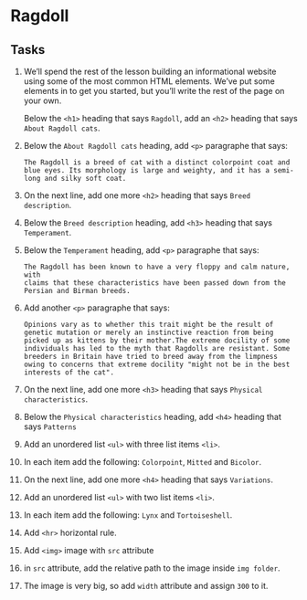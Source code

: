 # Ragdoll

## Tasks

1.  We’ll spend the rest of the lesson building an informational website using some of the most common HTML elements. We’ve put some elements in to get you started, but you’ll write the rest of the page on your own.

    Below the `<h1>` heading that says `Ragdoll`, add an `<h2>` heading that says `About Ragdoll cats`.

2.  Below the `About Ragdoll cats` heading, add `<p>` paragraphe that says:

        The Ragdoll is a breed of cat with a distinct colorpoint coat and blue eyes. Its morphology is large and weighty, and it has a semi-long and silky soft coat.

3.  On the next line, add one more `<h2>` heading that says `Breed description`.

4.  Below the `Breed description` heading, add `<h3>` heading that says `Temperament`.
5.  Below the `Temperament` heading, add `<p>` paragraphe that says:

        The Ragdoll has been known to have a very floppy and calm nature, with
        claims that these characteristics have been passed down from the Persian and Birman breeds.

6.  Add another `<p>` paragraphe that says:

        Opinions vary as to whether this trait might be the result of genetic mutation or merely an instinctive reaction from being picked up as kittens by their mother.The extreme docility of some individuals has led to the myth that Ragdolls are resistant. Some breeders in Britain have tried to breed away from the limpness owing to concerns that extreme docility "might not be in the best interests of the cat".

7.  On the next line, add one more `<h3>` heading that says `Physical characteristics`.

8.  Below the `Physical characteristics` heading, add `<h4>` heading that says `Patterns`

9.  Add an unordered list `<ul>` with three list items `<li>`.

10. In each item add the following: `Colorpoint`, `Mitted` and `Bicolor`.

11. On the next line, add one more `<h4>` heading that says `Variations`.

12. Add an unordered list `<ul>` with two list items `<li>`.

13. In each item add the following: `Lynx` and `Tortoiseshell`.

14. Add `<hr>` horizontal rule.

15. Add `<img>` image with `src` attribute

16. in `src` attribute, add the relative path to the image inside `img folder`.

17. The image is very big, so add `width` attribute and assign `300` to it.
